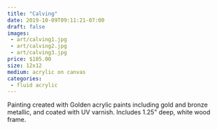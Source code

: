 ```yaml
---
title: "Calving"
date: 2019-10-09T09:11:21-07:00
draft: false
images:
 - art/calving1.jpg
 - art/calving2.jpg
 - art/calving3.jpg
price: $185.00
size: 12x12
medium: acrylic on canvas
categories:
 - fluid acrylic
---
```


Painting created with Golden acrylic paints including gold and bronze metallic, and coated with UV varnish. Includes 1.25" deep, white wood frame.
